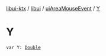 [libui-ktx](../../index.md) / [libui](../index.md) / [uiAreaMouseEvent](index.md) / [Y](./-y.md)

# Y

`var Y: `[`Double`](https://kotlinlang.org/api/latest/jvm/stdlib/kotlin/-double/index.html)